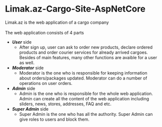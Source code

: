# Limak.az-Cargo-Site-AspNetCore

Limak.az is the web application of a cargo company </br>
</br>
The web application consists of 4 parts 
- ***User*** side
  - After sign up, user can ask to order new products, declare ordered products and order courier services for already arrived cargoes. Besides of main features, many other functions are avaible for a user as well.
- ***Moderator*** side
  - Moderator is the one who is responsible for keeping information about orders/packages updated. Moderator can do a number of operations on user orders.
- ***Admin*** side
  - Admin is the one who is responsible for the whole web application. Admin can create all the content of the web application including sliders, news, stores, addresses, FAQ and etc.
- ***Super Admin*** side
  - Super Admin is the one who has all the authority. Super Admin can give roles to users and block them.
